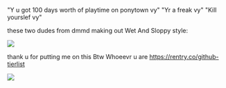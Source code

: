 "Y u got 100 days worth of playtime on ponytown vy" 
"Yr a freak vy"
"Kill yourslef vy"

these two dudes from dmmd making out Wet And Sloppy style: 


![](https://media.discordapp.net/attachments/727258187207540846/1189782591155474583/IMG_7042.jpg?ex=659f6a62&is=658cf562&hm=bc5a5a4e87b38b1b066321dfdf8af4ea44a2e285859b5100bf1a6893918019a3&=&format=webp&width=705&height=396)

thank u for putting me on this Btw Whoeevr u are https://rentry.co/github-tierlist

![](https://media.discordapp.net/attachments/727258187207540846/1191145220939714560/Untitled1114_20231217175348.png?ex=65a45f6f&is=6591ea6f&hm=2392242658bfe5b460b37566a081733b6bf9bed3156666be8f2cb0be5b10ead5&=&format=webp&quality=lossless&width=676&height=600)
